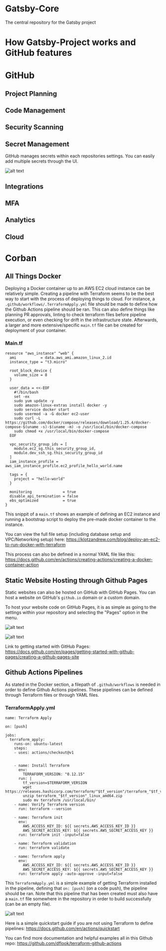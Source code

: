 # Gatsby-Core
The central repository for the Gatsby project


# How Gatsby-Project works and GitHub features

# GitHub

## Project Planning

## Code Management

## Security Scanning

## Secret Management
GitHub manages secrets within each repositories settings. You can easily add multiple secrets through the UI.

![alt text](https://miro.medium.com/max/700/1*CcuLAS9gezSz-6d6Lydw3Q.png)

## Integrations

## MFA

## Analytics

## Cloud

# Corban

## All Things Docker
Deploying a Docker container up to an AWS EC2 cloud instance can
be relatively simple. Creating a pipeline with Terraform seems to be the best way to start with the process of deploying things to cloud. For instance, a `.github/workflows/.TerraformApply.yml` file should be made to define how the Github Actions pipeline should be ran. This can also define things like planning PR approvals, linting to check terraform files before pipeline execution, or even checking for drift in the infrastructure state. Afterwards, a larger and more extensive/specific `main.tf` file can be created for deployment of your container.

### Main.tf
```
resource "aws_instance" "web" {
  ami           = data.aws_ami.amazon_linux_2.id
  instance_type = "t3.micro"

  root_block_device {
    volume_size = 8
  }

  user_data = <<-EOF
    #!/bin/bash
    set -ex
    sudo yum update -y
    sudo amazon-linux-extras install docker -y
    sudo service docker start
    sudo usermod -a -G docker ec2-user
    sudo curl -L https://github.com/docker/compose/releases/download/1.25.4/docker-compose-$(uname -s)-$(uname -m) -o /usr/local/bin/docker-compose
    sudo chmod +x /usr/local/bin/docker-compose
  EOF

  vpc_security_group_ids = [
    module.ec2_sg.this_security_group_id,
    module.dev_ssh_sg.this_security_group_id
  ]
  iam_instance_profile = aws_iam_instance_profile.ec2_profile_hello_world.name

  tags = {
    project = "hello-world"
  }

  monitoring              = true
  disable_api_termination = false
  ebs_optimized           = true
}
```

This snippit of a `main.tf` shows an example of defining an EC2 instance and running a bootstrap script to deploy the pre-made docker container to the instance.

You can view the full file setup (including database setup and VPC/Networking setup) here: https://klotzandrew.com/blog/deploy-an-ec2-to-run-docker-with-terraform

This process can also be defined in a normal YAML file like this: https://docs.github.com/en/actions/creating-actions/creating-a-docker-container-action

## Static Website Hosting through Github Pages
Static websites can also be hosted on GitHub with GitHub Pages. You can host a website on GitHub's `github.io` domain or a custom domain.

To host your website code on GitHub Pages, it is as simple as going to the settings within your repository and selecting the "Pages" option in the menu.

![alt text](https://docs.github.com/assets/images/help/repository/repo-actions-settings.png)

![alt text](https://docs.github.com/assets/images/help/pages/pages-tab.png)

Link to getting started with GitHub Pages: https://docs.github.com/en/pages/getting-started-with-github-pages/creating-a-github-pages-site


## Github Actions Pipelines

As stated in the Docker section, a filepath of `.github/workflows` is needed in order to define Github Actions pipelines. These pipelines can be defined through Terraform files or through YAML files.

### TerraformApply.yml
```
name: Terraform Apply

on: [push]

jobs:
  terraform_apply:
    runs-on: ubuntu-latest
    steps:
    - uses: actions/checkout@v1


    - name: Install Terraform
      env:
        TERRAFORM_VERSION: "0.12.15"
      run: |
        tf_version=$TERRAFORM_VERSION
        wget https://releases.hashicorp.com/terraform/"$tf_version"/terraform_"$tf_version"_linux_amd64.zip
        unzip terraform_"$tf_version"_linux_amd64.zip
        sudo mv terraform /usr/local/bin/
    - name: Verify Terraform version
      run: terraform --version

    - name: Terraform init
      env:
        AWS_ACCESS_KEY_ID: ${{ secrets.AWS_ACCESS_KEY_ID }}
        AWS_SECRET_ACCESS_KEY: ${{ secrets.AWS_SECRET_ACCESS_KEY }}
      run: terraform init -input=false

    - name: Terraform validation
      run: terraform validate

    - name: Terraform apply
      env:
        AWS_ACCESS_KEY_ID: ${{ secrets.AWS_ACCESS_KEY_ID }}
        AWS_SECRET_ACCESS_KEY: ${{ secrets.AWS_SECRET_ACCESS_KEY }}
      run: terraform apply -auto-approve -input=false
```

This `TerraformApply.yml` is a simple example of getting Terraform installed in the pipeline, defining that `on: [push]` (on a code push), the pipeline should be ran. Note that this pipeline that has been created must also have a `main.tf` file somewhere in the repository in order to build successfully (can be an empty file).

![alt text](https://i0.wp.com/wahlnetwork.com/wp-content/uploads/2020/05/image-5.png?resize=1070%2C814&ssl=1)

Here is a simple quickstart guide if you are not using Terraform to define pipelines: https://docs.github.com/en/actions/quickstart


You can find more documentation and helpful examples all in this Github repo: https://github.com/dflook/terraform-github-actions
